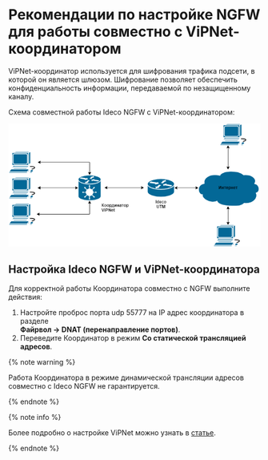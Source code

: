# Рекомендации по настройке NGFW для работы совместно с ViPNet-координатором

ViPNet-координатор используется для шифрования трафика подсети, в которой он является шлюзом. Шифрование позволяет обеспечить конфиденциальность информации, передаваемой по незащищенному каналу.

Схема совместной работы Ideco NGFW с ViPNet-координатором:

![](../../../_images/vipnet-coordinator1.png)

## Настройка Ideco NGFW и ViPNet-координатора

Для корректной работы Координатора совместно с NGFW выполните действия:

1. Настройте проброс порта udp 55777 на IP адрес координатора в разделе \
  **Файрвол -> DNAT (перенаправление портов)**.
2. Переведите Координатор в режим **Со статической трансляцией адресов**.

{% note warning %}

Работа Координатора в режиме динамической трансляции адресов совместно с Ideco NGFW не гарантируется.

{% endnote %}

{% note info %}

Более подробно о настройке ViPNet можно узнать в [статье](https://infotecs.ru/press-center/publications/printsipy-marshrutizatsii-i-preobrazovaniya-ip-trafika-v-vpn-seti-sozdannoy-s-ispolzovaniem-tekhnolo/).

{% endnote %}

